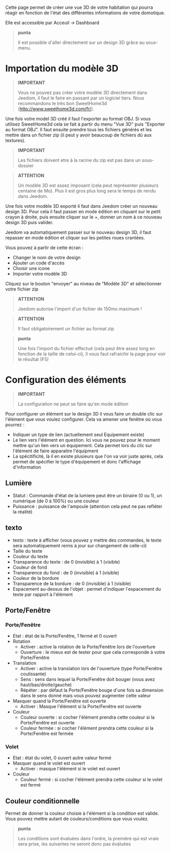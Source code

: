 Cette page permet de créer une vue 3D de votre habitation qui pourra réagir en fonction de l'état des différentes informations de votre domotique.

Elle est accessible par Acceuil → Dashboard

> **punta**
>
> Il est possible d'aller directement sur un design 3D grâce au sous-menu.

# Importation du modèle 3D

> **IMPORTANT**
>
> Vous ne pouvez pas créer votre modèle 3D directement dans Jeedom, il faut le faire en passant par un logiciel tiers. Nous recommandons le très bon SweetHome3d (http://www.sweethome3d.com/fr/).

Une fois votre model 3D créé il faut l'exporter au format OBJ. Si vous utilisez SweetHome3d cela se fait à partir du menu "Vue 3D" puis "Exporter au format OBJ". Il faut ensuite prendre tous les fichiers générés et les mettre dans un fichier zip (il peut y avoir beaucoup de fichiers dû aux textures).

> **IMPORTANT**
>
> Les fichiers doivent etre à la racine du zip est pas dans un sous-dossier

> **ATTENTION**
>
> Un modèle 3D est assez imposant (cela peut représenter plusieurs centaine de Mo). Plus il est gros plus long sera le temps de rendu dans Jeedom.

Une fois votre modèle 3D exporté il faut dans Jeedom créer un nouveau design 3D. Pour cela il faut passer en mode édition en cliquant sur le petit crayon à droite, puis ensuite cliquer sur le +, donner un nom à ce nouveau design 3D puis valider.

Jeedom va automatiquement passer sur le nouveau design 3D, il faut repasser en mode édition et cliquer sur les petites roues crantées.

Vous pouvez à partir de cette écran :

- Changer le nom de votre design
- Ajouter un code d'accès
- Choisir une icone
- Importer votre modèle 3D

Cliquez sur le bouton "envoyer" au niveau de "Modèle 3D" et sélectionner votre fichier zip

> **ATTENTION**
>
> Jeedom autorise l'import d'un fichier de 150mo maximum !

> **ATTENTION**
>
> Il faut obligatoirement un fichier au format zip

> **punta**
>
> Une fois l'import du fichier effectué (cela peut être assez long en fonction de la taille de celui-ci), il vous faut rafraichir la page pour voir le résultat (F5)


# Configuration des éléments

> **IMPORTANT**
>
> La configuration ne peut se faire qu'en mode édition

Pour configurer un élément sur le design 3D il vous faire un double clic sur l'élément que vous voulez configurer. Cela va amener une fenêtre où vous pourrez :

- Indiquer un type de lien (actuellement seul Equipement existe)
- Le lien vers l'élément en question. Ici vous ne pouvez pour le moment mettre qu'un lien vers un équipement. Cela permet lors du clic sur l'élément de faire apparaitre l'équipment
- La spécitificité, là il en existe plusieurs que l'on va voir juste après, cela permet de spécifier le type d'équipement et donc l'affichage d'information

## Lumière

- Statut : Commande d'état de la lumiere peut être un binaire (0 ou 1), un numérique (de 0 à 100%) ou une couleur
- Puissance : puissance de l'ampoule (attention cela peut ne pas refléter la réalité)

## texto

- texto : texte à afficher (vous pouvez y mettre des commandes, le texte sera automatiquement remis à jour sur changement de celle-ci)
- Taille du texte
- Couleur du texte
- Transparence du texte : de 0 (invisible) à 1 (visible)
- Couleur de fond
- Transparence du fond : de 0 (invisible) à 1 (visible)
- Couleur de la bordure
- Transparence de la bordure : de 0 (invisible) à 1 (visible)
- Espacement au-dessus de l'objet : permet d'indiquer l'espacement du texte par rapport à l'élément

## Porte/Fenêtre

### Porte/Fenêtre

- Etat : état de la Porte/Fenêtre, 1 fermé et 0 ouvert
- Rotation
	- Activer : active la rotation de la Porte/Fenêtre lors de l'ouverture
	- Ouverture : le mieux est de tester pour que cela corresponde à votre Porte/Fenêtre
- Translation
	- Activer : active la translation lors de l'ouverture (type Porte/Fenêtre coulissante)
	- Sens : sens dans lequel la Porte/Fenêtre doit bouger (vous avez haut/bas/droite/gauche)
	- Répéter : par défaut la Porte/Fenêtre bouge d'une fois sa dimension dans le sens donné mais vous pouvez augmenter cette valeur
- Masquer quand la Porte/Fenêtre est ouverte
	- Activer : Masque l'élément si la Porte/Fenêtre est ouverte
- Couleur
	- Couleur ouverte : si cocher l'élément prendra cette couleur si la Porte/Fenêtre est ouverte
	- Couleur fermée : si cocher l'élément prendra cette couleur si la Porte/Fenêtre est fermée

### Volet

- Etat : état du volet, 0 ouvert autre valeur fermé
- Masquer quand le volet est ouvert
	- Activer : masque l'élément si le volet est ouvert
- Couleur
	- Couleur fermé : si cocher l'élément prendra cette couleur si le volet est fermé

## Couleur conditionnelle

Permet de donner la couleur choisie à l'élément si la condition est valide. Vous pouvez mettre autant de couleurs/conditions que vous voulez.

> **punta**
>
> Les conditions sont évaluées dans l'ordre, la première qui est vraie sera prise, les suivantes ne seront donc pas évaluées
